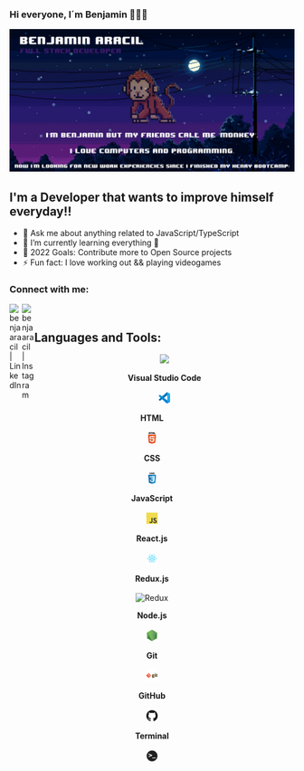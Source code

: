### Hi everyone, I´m Benjamin 👋👨‍💻

<img alt="Banner" src="https://github.com/benjaaracil/benjaaracil/blob/master/img/banner.jpg" />

## I'm a Developer that wants to improve himself everyday!!

- 💬 Ask me about anything related to JavaScript/TypeScript
- 🌱 I’m currently learning everything 🤣
- 🥅 2022 Goals: Contribute more to Open Source projects
- ⚡ Fun fact: I love working out && playing videogames

### Connect with me:

[<img align="left" alt="benjaaracil | LinkedIn" width="22px" src="https://cdn.jsdelivr.net/npm/simple-icons@v3/icons/linkedin.svg" />][linkedin]
[<img align="left" alt="benjaaracil | Instagram" width="22px" src="https://cdn.jsdelivr.net/npm/simple-icons@v3/icons/instagram.svg" />][instagram]

<br>

<h2>Languages and Tools:</h2>

<p align="center"><img src="https://github-readme-stats.vercel.app/api/top-langs/?username=benjaaracil&layout=compact" /></p>

<p align="center">
    <b size="6">Visual Studio Code</b>
    <br>
    <br>
    <img alt="Visual Studio Code" width="20px" src="https://raw.githubusercontent.com/github/explore/80688e429a7d4ef2fca1e82350fe8e3517d3494d/topics/visual-studio-code/visual-studio-code.png" />
</p>

<p align="center">
    <b size="6">HTML</b>
    <br>
    <br>
    <img alt="HTML5" width="20px" src="https://raw.githubusercontent.com/github/explore/80688e429a7d4ef2fca1e82350fe8e3517d3494d/topics/html/html.png" />
</p>

<p align="center">
    <b size="6">CSS</b>
    <br>
    <br>
    <img alt="CSS3" width="20px" src="https://raw.githubusercontent.com/github/explore/80688e429a7d4ef2fca1e82350fe8e3517d3494d/topics/css/css.png" />
</p>

<p align="center">
    <b size="6">JavaScript</b>
    <br>
    <br>
    <img alt="JavaScript" width="20px" src="https://raw.githubusercontent.com/github/explore/80688e429a7d4ef2fca1e82350fe8e3517d3494d/topics/javascript/javascript.png" />
</p>

<p align="center">
    <b size="6">React.js</b>
    <br>
    <br>
    <img alt="React" width="20px" src="https://raw.githubusercontent.com/github/explore/80688e429a7d4ef2fca1e82350fe8e3517d3494d/topics/react/react.png" />
</p>

<p align="center">
    <b size="6">Redux.js</b>
    <br>
    <br>
    <img alt="Redux" width="20px" src="https://pics.freeicons.io/uploads/icons/png/9818154791551942292-512.png" />
</p>

<p align="center">
    <b size="6">Node.js</b>
    <br>
    <br>
    <img alt="Node.js" width="20px" src="https://raw.githubusercontent.com/github/explore/80688e429a7d4ef2fca1e82350fe8e3517d3494d/topics/nodejs/nodejs.png" />
</p>

<p align="center">
    <b size="6">Git</b>
    <br>
    <br>
    <img alt="Git" width="20px" src="https://raw.githubusercontent.com/github/explore/80688e429a7d4ef2fca1e82350fe8e3517d3494d/topics/git/git.png" />
</p>

<p align="center">
    <b size="6">GitHub</b>
    <br>
    <br>
    <img alt="GitHub" width="20px" src="https://raw.githubusercontent.com/github/explore/78df643247d429f6cc873026c0622819ad797942/topics/github/github.png" />
</p>

<p align="center">
    <b size="6">Terminal</b>
    <br>
    <br>
    <img alt="Terminal" width="20px" src="https://raw.githubusercontent.com/github/explore/80688e429a7d4ef2fca1e82350fe8e3517d3494d/topics/terminal/terminal.png" />
</p>

<br>




[instagram]: https://instagram.com/benjaaracil
[linkedin]: https://linkedin.com/in/benjaminaracil